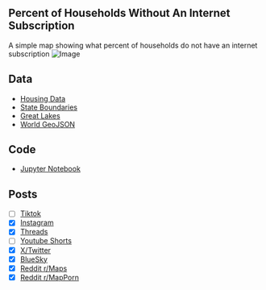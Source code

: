 ## Percent of Households Without An Internet Subscription
A simple map showing what percent of households do not have an internet subscription
![Image](https://drive.google.com/uc?export=view&id=1kTVKhrHa0E3MosAB3j_1PYQT8DwoLjMh)

## Data
* [Housing Data](https://data.census.gov/table/ACSST5Y2023.S2801?q=internet&g=010XX00US$0400000)
* [State Boundaries](https://www.census.gov/geographies/mapping-files/time-series/geo/carto-boundary-file.html)
* [Great Lakes](https://usicecenter.gov/Products/GreatLakesData)
* [World GeoJSON](https://public.opendatasoft.com/explore/dataset/world-administrative-boundaries/export/?flg=en-us)

## Code
* [Jupyter Notebook](FormatData.ipynb)

## Posts
- [ ] [Tiktok]()
- [x] [Instagram](https://www.instagram.com/p/DJMxyudvo1u/)
- [x] [Threads](https://www.threads.com/@vinemapper/post/DJMxzNGP_hT)
- [ ] [Youtube Shorts]()
- [x] [X/Twitter](https://x.com/VineMapper/status/1918718022782517500)
- [x] [BlueSky](https://bsky.app/profile/vinemapper.bsky.social/post/3lobu52k2622o)
- [x] [Reddit r/Maps](https://www.reddit.com/r/Maps/comments/1kdy5jp/percent_of_households_without_an_internet/)
- [x] [Reddit r/MapPorn](https://www.reddit.com/r/MapPorn/comments/1kdy5p1/percent_of_households_without_an_internet/)
